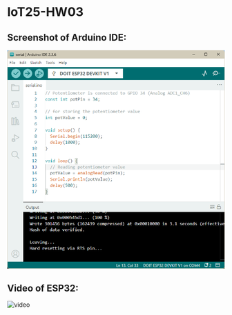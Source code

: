 # IoT25-HW03

## Screenshot of Arduino IDE:
![Screenshot of Arduino IDE](resources/serial.png)
## Video of ESP32:

![video](resources/video.gif)